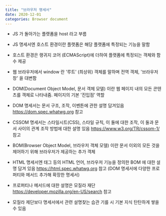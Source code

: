 ```yaml
---
title: "브라우저 명세서"
date: 2020-12-01
categories: Browser document
---
```


- JS 가 돌아가는 플랫폼을 host 라고 부름

- JS 명세서엔 호스트 환경이란 플랫폼은 해당 플랫폼에 특정되는 기능을 말함

- 호스트 환경은 랭귀지 코어 (ECMAScript)에 더하여 플랫폼에 특정되는 객체와 함수 제공

- 웹 브라우저에서 window 란 '루트' (최상위) 객체를 말하며 전역 객체, '브라우저 창' 을 대변함

- DOM(Document Object Model, 문서 객체 모델) 이란 웹 페이지 내의 모든 콘텐츠를 객체로 나타내줌. 페이지의 기본 '진입점' 역할

- DOM 명세서는 문서 구조, 조작, 이벤튼에 관한 설명 담겨있음 https://dom.spec.whatwg.org 참고

- CSSOM 명세서는 스타일시트(CSS), 스타일 규칙, 이 둘에 대한 조작, 이 둘과 문서 사이의 관계 조작 방법에 대한 설명 있음 https://www.w3.org/TR/cssom-1/ 참고

- BOM(Browser Object Model, 브라우저 객체 모델) 이란 문서 이외의 모든 것을 제어하기 위해 브라우저가 제공하는 추가 객체

- HTML 명세서엔 태그 등의 HTML 언어, 브라우저 기능을 정의한 BOM 에 대한 설명 담겨 있음 https://html.spec.whatwg.org 참고 (DOM 명세서에 다양한 프로퍼티와 메서드 추가해 확장한 명세서)

- 프로퍼티나 메서드에 대한 설명은 모질라 재단 https://developer.mozilla.org/en-US/search 참고

- 모질라 제단보다 명세서에서 관련 설명찾는 습관 기를 시 기본 지식 탄탄하게 쌓을 수 있음
